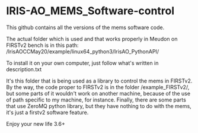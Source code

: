 # IRIS-AO_MEMS_Software-control

This github contains all the versions of the mems software code.

The actual folder which is used and that works properly in Meudon on FIRSTv2 bench is in this path:
/IrisAOCCMay20/example/linux64_python3/IrisAO_PythonAPI/

To install it on your own computer, just follow what's written in description.txt

It's this folder that is being used as a library to control the mems in FIRSTv2. By the way, the code proper to FIRSTv2 is in the folder /example_FIRSTv2/, but some parts of it wouldn't work on another machine, because of the use of path specific to my machine, for instance. Finally, there are some parts that use ZeroMQ python library, but they have nothing to do with the mems, it's just a firstv2 software feature.

Enjoy your new life 3.6+
